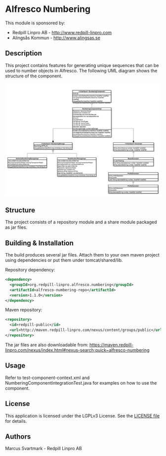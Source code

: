 Alfresco Numbering
=============================================

This module is sponsored by:
* Redpill Linpro AB - http://www.redpill-linpro.com
* Alingsås Kommun - http://www.alingsas.se

Description
-----------
This project contains features for generating unique sequences that can be used to number objects in Alfresco. The following UML diagram shows the structure of the component.

![UML Diagram](uml.png)

Structure
------------

The project consists of a repository module and a share module packaged as jar files.

Building & Installation
------------
The build produces several jar files. Attach them to your own maven project using dependencies or put them under tomcat/shared/lib.

Repository dependency:
```xml
<dependency>
  <groupId>org.redpill-linpro.alfresco.numbering</groupId>
  <artifactId>alfresco-numbering-repo</artifactId>
  <version>1.1.0</version>
</dependency>
```

Maven repository:
```xml
<repository>
  <id>redpill-public</id>
  <url>http://maven.redpill-linpro.com/nexus/content/groups/public</url>
</repository>
```

The jar files are also downloadable from: https://maven.redpill-linpro.com/nexus/index.html#nexus-search;quick~alfresco-numbering

Usage
-----

Refer to test-component-context.xml and NumberingComponentIntegrationTest.java for examples on how to use the component. 


License
-------

This application is licensed under the LGPLv3 License. See the [LICENSE file](LICENSE) for details.

Authors
-------

Marcus Svartmark - Redpill Linpro AB

